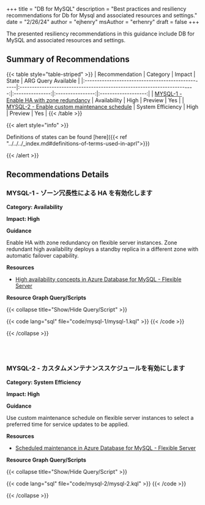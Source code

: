 +++
title = "DB for MySQL"
description = "Best practices and resiliency recommendations for Db for Mysql and associated resources and settings."
date = "2/26/24"
author = "ejhenry"
msAuthor = "erhenry"
draft = false
+++

The presented resiliency recommendations in this guidance include DB for MySQL and associated resources and settings.

## Summary of Recommendations

{{< table style="table-striped" >}}
| Recommendation                                    |                                Category                                 |     Impact      |      State       | ARG Query Available |
|:--------------------------------------------------|:-----------------------------------------------------------------------:|:---------------:|:----------------:|:-------------------:|
| [MYSQL-1 - Enable HA with zone redundancy](#mysql-1---enable-ha-with-zone-redundancy) | Availability | High | Preview |         Yes         |
| [MYSQL-2 - Enable custom maintenance schedule](#mysql-2---enable-custom-maintenance-schedule) |     System Efficiency      | High | Preview |         Yes          |
{{< /table >}}

{{< alert style="info" >}}

Definitions of states can be found [here]({{< ref "../../../_index.md#definitions-of-terms-used-in-aprl">}})

{{< /alert >}}

## Recommendations Details

### MYSQL-1 - ゾーン冗長性による HA を有効化します

**Category: Availability**

**Impact: High**

**Guidance**

Enable HA with zone redundancy on flexible server instances. Zone redundant high availability deploys a standby replica in a different zone with automatic failover capability.

**Resources**

- [High availability concepts in Azure Database for MySQL - Flexible Server](https://learn.microsoft.com/ja-jp/azure/mysql/flexible-server/concepts-high-availability)

**Resource Graph Query/Scripts**

{{< collapse title="Show/Hide Query/Script" >}}

{{< code lang="sql" file="code/mysql-1/mysql-1.kql" >}} {{< /code >}}

{{< /collapse >}}

<br><br>

### MYSQL-2 - カスタムメンテナンススケジュールを有効にします

**Category: System Efficiency**

**Impact: High**

**Guidance**

Use custom maintenance schedule on flexible server instances to select a preferred time for service updates to be applied.

**Resources**

- [Scheduled maintenance in Azure Database for MySQL - Flexible Server](https://learn.microsoft.com/ja-jp/azure/mysql/flexible-server/concepts-maintenance)

**Resource Graph Query/Scripts**

{{< collapse title="Show/Hide Query/Script" >}}

{{< code lang="sql" file="code/mysql-2/mysql-2.kql" >}} {{< /code >}}

{{< /collapse >}}

<br><br>

